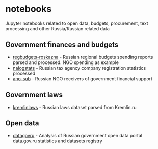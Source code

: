 # notebooks
Jupyter notebooks related to open data, budgets, procurement, text processing and other Russia/Russian related data


## Government finances and budgets

* [regbudgets-roskazna](regbudgets-roskazna/) - Russian regional budgets spending reports parsed and processed. NGO spending as example
* [nalogstats](nalogstats/) - Russian tax agency company registration statistics processed
* [ano-sub](ano-sub/) - Russian NGO receivers of government financial support

## Government laws

* [kremlinlaws](kremlinlaws/) - Russian laws dataset parsed from Kremlin.ru

## Open data

* [datagovru](datagovru/) - Analysis of Russian government open data portal data.gov.ru statistics and datasets registry